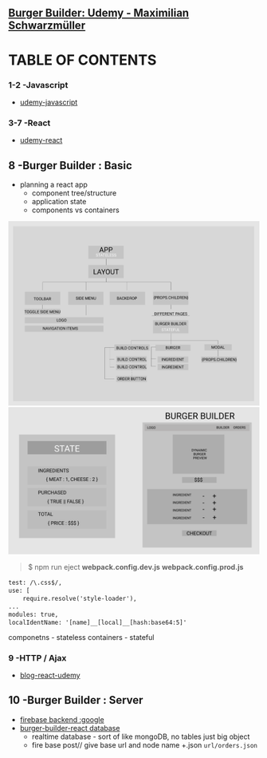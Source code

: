## [Burger Builder: Udemy - Maximilian Schwarzmüller](https://www.udemy.com/course/react-the-complete-guide-incl-redux/)


# TABLE OF CONTENTS
### 1-2 -Javascript
- [udemy-javascript](https://github.com/h-griffin/udemy-javascript)

### 3-7 -React
- [udemy-react](https://github.com/h-griffin/udemy-react)

## 8 -Burger Builder : Basic

- planning a react app
    - component tree/structure
    - application state
    - components vs containers

![component tree/structure](assets/component-tree.png)
![app state and wireframe layout](assets/state-layout.png)


> $ npm run eject 
**webpack.config.dev.js**
**webpack.config.prod.js**

```
test: /\.css$/,
use: [
    require.resolve('style-loader'),
...
modules: true,
localIdentName: '[name]__[local]__[hash:base64:5]'

```

componetns - stateless
containers - stateful

### 9 -HTTP / Ajax
- [blog-react-udemy](https://github.com/h-griffin/blog-react-udemy)

## 10 -Burger Builder : Server

- [firebase backend :google](https://firebase.google.com/) 
- [burger-builder-react database](https://console.firebase.google.com/u/0/project/burger-builder-react-88892/database/burger-builder-react-88892/data)
    - realtime database - sort of like mongoDB, no tables just big object
    - fire base post// give base url and node name +.json ```url/orders.json```

